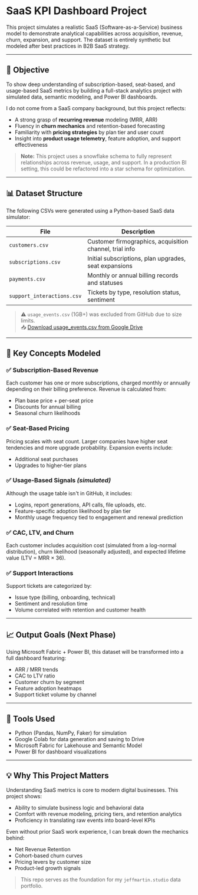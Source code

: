 # SaaS KPI Dashboard Project

This project simulates a realistic SaaS (Software-as-a-Service) business model to demonstrate analytical capabilities across acquisition, revenue, churn, expansion, and support. The dataset is entirely synthetic but modeled after best practices in B2B SaaS strategy.

---

## 📌 Objective
To show deep understanding of subscription-based, seat-based, and usage-based SaaS metrics by building a full-stack analytics project with simulated data, semantic modeling, and Power BI dashboards.

I do not come from a SaaS company background, but this project reflects:
- A strong grasp of **recurring revenue** modeling (MRR, ARR)
- Fluency in **churn mechanics** and retention-based forecasting
- Familiarity with **pricing strategies** by plan tier and user count
- Insight into **product usage telemetry**, feature adoption, and support effectiveness

> **Note:** This project uses a snowflake schema to fully represent relationships across revenue, usage, and support. In a production BI setting, this could be refactored into a star schema for optimization.

---

## 📊 Dataset Structure
The following CSVs were generated using a Python-based SaaS data simulator:

| File                        | Description |
|-----------------------------|-------------|
| `customers.csv`             | Customer firmographics, acquisition channel, trial info |
| `subscriptions.csv`         | Initial subscriptions, plan upgrades, seat expansions |
| `payments.csv`              | Monthly or annual billing records and statuses |
| `support_interactions.csv`  | Tickets by type, resolution status, sentiment |

> ⚠️ `usage_events.csv` (1GB+) was excluded from GitHub due to size limits.  
> 📥 [Download usage_events.csv from Google Drive](https://drive.google.com/file/d/1tyMmYg3rY6yupsCEscW0DMi7MWcURxe1/view?usp=drive_link)

---

## 🧠 Key Concepts Modeled

### ✅ Subscription-Based Revenue
Each customer has one or more subscriptions, charged monthly or annually depending on their billing preference. Revenue is calculated from:
- Plan base price + per-seat price
- Discounts for annual billing
- Seasonal churn likelihoods

### ✅ Seat-Based Pricing
Pricing scales with seat count. Larger companies have higher seat tendencies and more upgrade probability. Expansion events include:
- Additional seat purchases
- Upgrades to higher-tier plans

### ✅ Usage-Based Signals *(simulated)*
Although the usage table isn't in GitHub, it includes:
- Logins, report generations, API calls, file uploads, etc.
- Feature-specific adoption likelihood by plan tier
- Monthly usage frequency tied to engagement and renewal prediction

### ✅ CAC, LTV, and Churn
Each customer includes acquisition cost (simulated from a log-normal distribution), churn likelihood (seasonally adjusted), and expected lifetime value (LTV = MRR × 36).

### ✅ Support Interactions
Support tickets are categorized by:
- Issue type (billing, onboarding, technical)
- Sentiment and resolution time
- Volume correlated with retention and customer health

---

## 📈 Output Goals (Next Phase)
Using Microsoft Fabric + Power BI, this dataset will be transformed into a full dashboard featuring:
- ARR / MRR trends
- CAC to LTV ratio
- Customer churn by segment
- Feature adoption heatmaps
- Support ticket volume by channel

---

## 🧰 Tools Used
- Python (Pandas, NumPy, Faker) for simulation
- Google Colab for data generation and saving to Drive
- Microsoft Fabric for Lakehouse and Semantic Model
- Power BI for dashboard visualizations

---

## 💡 Why This Project Matters
Understanding SaaS metrics is core to modern digital businesses. This project shows:
- Ability to simulate business logic and behavioral data
- Comfort with revenue modeling, pricing tiers, and retention analytics
- Proficiency in translating raw events into board-level KPIs

Even without prior SaaS work experience, I can break down the mechanics behind:
- Net Revenue Retention
- Cohort-based churn curves
- Pricing levers by customer size
- Product-led growth signals

> This repo serves as the foundation for my `jeffmartin.studio` data portfolio.
